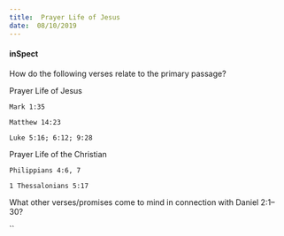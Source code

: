 ```yaml
---
title:  Prayer Life of Jesus
date:  08/10/2019
---
```


#### inSpect

How do the following verses relate to the primary passage?

Prayer Life of Jesus

`Mark 1:35`

`Matthew 14:23`

`Luke 5:16; 6:12; 9:28`

Prayer Life of the Christian

`Philippians 4:6, 7`

`1 Thessalonians 5:17`

What other verses/promises come to mind in connection with Daniel 2:1–30?

``